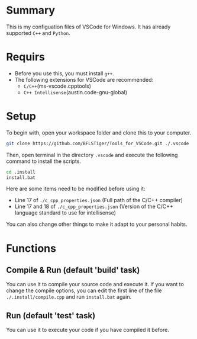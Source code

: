 # Summary
This is my configuation files of VSCode for Windows.
It has already supported `C++` and `Python`.

# Requirs
+ Before you use this, you must install `g++`.
+ The following extensions for VSCode are recommended:
    + `C/C++`(ms-vscode.cpptools)
    + `C++ Intellisense`(austin.code-gnu-global)

# Setup
To begin with, open your workspace folder and clone this to your computer.
```sh
git clone https://github.com/BFLSTiger/Tools_for_VSCode.git ./.vscode
```
Then, open terminal in the directory `.vscode` and execute the following command to install the scripts.
```sh
cd .install
install.bat
```

Here are some items need to be modified before using it:
+ Line 17 of `./c_cpp_properties.json` (Full path of the C/C++ compiler)
+ Line 17 and 18 of `./c_cpp_properties.json` (Version of the C/C++ language standard to use for intellisense)

You can also change other things to make it adapt to your personal habits.

# Functions
## Compile & Run (default 'build' task)
You can use it to compile your source code and execute it.
If you want to change the compile options, you can edit the first line of the file `./.install/compile.cpp` and run `install.bat` again.

## Run (default 'test' task)
You can use it to execute your code if you have compiled it before.